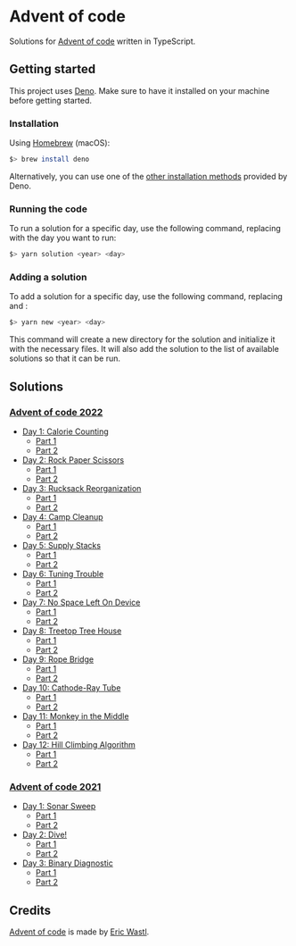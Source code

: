 # Advent of code

Solutions for [Advent of code](https://adventofcode.com/2022) written in TypeScript.

## Getting started

This project uses [Deno](https://deno.land/). Make sure to have it installed on your machine before getting started.

### Installation

Using [Homebrew](https://formulae.brew.sh/formula/deno) (macOS):

```bash
$> brew install deno
```

Alternatively, you can use one of the [other installation methods](https://deno.land/manual@v1.28.3/getting_started/installation) provided by Deno.

### Running the code

To run a solution for a specific day, use the following command, replacing <day> with the day you want to run:

```bash
$> yarn solution <year> <day>
```

### Adding a solution

To add a solution for a specific day, use the following command, replacing <day> and <year>:

```bash
$> yarn new <year> <day>         
```

This command will create a new directory for the solution and initialize it with the necessary files. It will also add the solution to the list of available solutions so that it can be run.

## Solutions

### [Advent of code 2022](https://adventofcode.com/2022)

- [Day 1: Calorie Counting](https://adventofcode.com/2022/day/1)
    - [Part 1](./years/2022/day-1/part-1.ts)
    - [Part 2](./years/2022/day-1/part-2.ts)
- [Day 2: Rock Paper Scissors](https://adventofcode.com/2022/day/2)
    - [Part 1](./years/2022/day-2/part-1.ts)
    - [Part 2](./years/2022/day-2/part-2.ts)
- [Day 3: Rucksack Reorganization](https://adventofcode.com/2022/day/3)
    - [Part 1](./years/2022/day-3/part-1.ts)
    - [Part 2](./years/2022/day-3/part-2.ts)
- [Day 4: Camp Cleanup](https://adventofcode.com/2022/day/4)
    - [Part 1](./years/2022/day-4/part-1.ts)
    - [Part 2](./years/2022/day-4/part-2.ts)
- [Day 5: Supply Stacks](https://adventofcode.com/2022/day/5)
    - [Part 1](./years/2022/day-5/part-1.ts)
    - [Part 2](./years/2022/day-5/part-2.ts)
- [Day 6: Tuning Trouble](https://adventofcode.com/2022/day/6)
    - [Part 1](./years/2022/day-6/part-1.ts)
    - [Part 2](./years/2022/day-6/part-2.ts)
- [Day 7: No Space Left On Device](https://adventofcode.com/2022/day/7)
    - [Part 1](./years/2022/day-7/part-1.ts)
    - [Part 2](./years/2022/day-7/part-2.ts)
- [Day 8: Treetop Tree House](https://adventofcode.com/2022/day/8)
    - [Part 1](./years/2022/day-8/part-1.ts)
    - [Part 2](./years/2022/day-8/part-2.ts)
- [Day 9: Rope Bridge](https://adventofcode.com/2022/day/9)
    - [Part 1](./years/2022/day-9/part-1.ts)
    - [Part 2](./years/2022/day-9/part-2.ts)
- [Day 10: Cathode-Ray Tube](https://adventofcode.com/2022/day/10)
    - [Part 1](./years/2022/day-10/part-1.ts)
    - [Part 2](./years/2022/day-10/part-2.ts)
- [Day 11: Monkey in the Middle](https://adventofcode.com/2022/day/11)
    - [Part 1](./years/2022/day-11/part-1.ts)
    - [Part 2](./years/2022/day-11/part-2.ts)
- [Day 12: Hill Climbing Algorithm](https://adventofcode.com/2022/day/12)
    - [Part 1](./years/2022/day-12/part-1.ts)
    - [Part 2](./years/2022/day-12/part-2.ts)

### [Advent of code 2021](https://adventofcode.com/2021)

- [Day 1: Sonar Sweep](https://adventofcode.com/2021/day/1)
    - [Part 1](./years/2021/day-1/part-1.ts)
    - [Part 2](./years/2021/day-1/part-2.ts)
- [Day 2: Dive!](https://adventofcode.com/2021/day/2)
    - [Part 1](./years/2021/day-2/part-1.ts)
    - [Part 2](./years/2021/day-2/part-2.ts)
- [Day 3: Binary Diagnostic](https://adventofcode.com/2021/day/3)
    - [Part 1](./years/2021/day-3/part-1.ts)
    - [Part 2](./years/2021/day-3/part-2.ts)

## Credits

[Advent of code](https://adventofcode.com/2022) is made by [Eric Wastl](https://twitter.com/ericwastl).